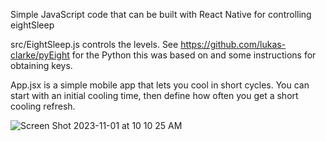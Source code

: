Simple JavaScript code that can be built with React Native for controlling eightSleep   

src/EightSleep.js controls the levels. See https://github.com/lukas-clarke/pyEight for the Python this was based on and some instructions for obtaining keys.

App.jsx is a simple mobile app that lets you cool in short cycles. You can start with an initial cooling time, then define how often you get a short cooling refresh. 

![Screen Shot 2023-11-01 at 10 10 25 AM](https://github.com/kylemurray2/eightJS/assets/8814635/8d598dde-7923-4f7e-812f-d7dfcc4d12e1)
